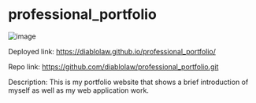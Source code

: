 # professional_portfolio

![image](https://user-images.githubusercontent.com/94478511/154887861-94a5ac9d-0ab2-4976-8c06-fbb4a3d21139.png)


Deployed link:
https://diablolaw.github.io/professional_portfolio/

Repo link:
https://github.com/diablolaw/professional_portfolio.git

Description:
This is my portfolio website that shows a brief introduction of myself as well as my web application work.
